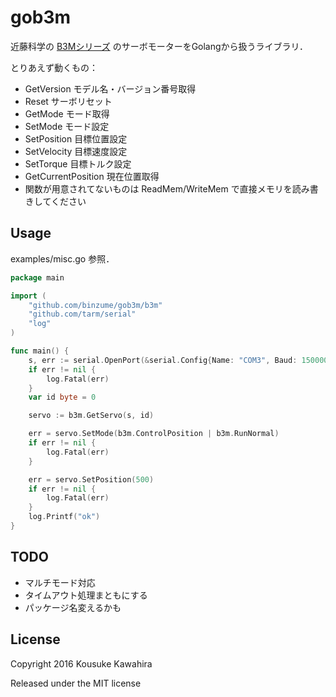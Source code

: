 # gob3m

近藤科学の [B3Mシリーズ](http://kondo-robot.com/product-category/servomotor/b3m) のサーボモーターをGolangから扱うライブラリ．

とりあえず動くもの：

- GetVersion モデル名・バージョン番号取得
- Reset サーボリセット
- GetMode モード取得
- SetMode モード設定
- SetPosition 目標位置設定
- SetVelocity 目標速度設定
- SetTorque 目標トルク設定
- GetCurrentPosition 現在位置取得
- 関数が用意されてないものは ReadMem/WriteMem で直接メモリを読み書きしてください

## Usage

examples/misc.go 参照．

```go
package main

import (
	"github.com/binzume/gob3m/b3m"
	"github.com/tarm/serial"
	"log"
)

func main() {
	s, err := serial.OpenPort(&serial.Config{Name: "COM3", Baud: 1500000})
	if err != nil {
		log.Fatal(err)
	}
	var id byte = 0

	servo := b3m.GetServo(s, id)

	err = servo.SetMode(b3m.ControlPosition | b3m.RunNormal)
	if err != nil {
		log.Fatal(err)
	}

	err = servo.SetPosition(500)
	if err != nil {
		log.Fatal(err)
	}
	log.Printf("ok")
}
```
## TODO

- マルチモード対応
- タイムアウト処理まともにする
- パッケージ名変えるかも

## License

Copyright 2016 Kousuke Kawahira

Released under the MIT license

